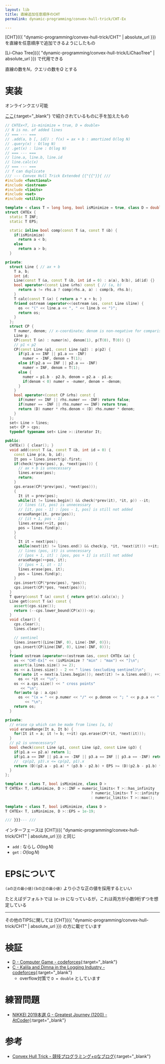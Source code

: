 ```yaml
---
layout: lib
title: 直線追加任意順序のCHT
permalink: dynamic-programming/convex-hull-trick/CHT-Ex

---
```



[CHT]({{ "dynamic-programming/convex-hull-trick/CHT" | absolute_url }}) を直線を任意順序で追加できるようにしたもの

[Li-Chao Tree]({{ "dynamic-programming/convex-hull-trick/LiChaoTree" | absolute_url }}) で代用できる

直線の数を$N$，クエリの数を$Q$ とする

# 実装

オンラインクエリ可能

[ここ](http://d.hatena.ne.jp/sune2/20140310/1394440369){:target="_blank"}<!--_--> で紹介されているものに手を加えたもの


```cpp
// CHTEx<T, is-minimize = true, D = double>
// N is no. of added lines
// === --- ===
// .add(a, b [, id]) : f(x) = ax + b : amortized O(log N)
// .query(x) : O(log N)
// .get(x) : line : O(log N)
// === --- ===
// line.a, line.b, line.id
// line.calc(x)
// === --- ===
// f can duplicate
/// --- Convex Hull Trick Extended {{"{{"}}{ ///
#include <functional>
#include <iostream>
#include <limits>
#include <set>
#include <utility>

template < class T = long long, bool isMinimize = true, class D = double >
struct CHTEx {
  static T INF;
  static T EPS;

  static inline bool comp(const T &a, const T &b) {
    if(isMinimize)
      return a < b;
    else
      return a > b;
  }

private:
  struct Line { // ax + b
    T a, b;
    int id;
    Line(const T &a, const T &b, int id = 0) : a(a), b(b), id(id) {}
    bool operator<(const Line &rhs) const { // (a, b)
      return a != rhs.a ? comp(rhs.a, a) : comp(b, rhs.b);
    }
    T calc(const T &x) { return a * x + b; }
    friend ostream &operator<<(ostream &os, const Line &line) {
      os << "(" << line.a << ", " << line.b << ")";
      return os;
    }
  };
  struct CP {
    T numer, denom; // x-coordinate; denom is non-negative for comparison
    Line p;
    CP(const T &n) : numer(n), denom(1), p(T(0), T(0)) {}
    // p1 < p2
    CP(const Line &p1, const Line &p2) : p(p2) {
      if(p1.a == INF || p1.a == -INF)
        numer = -INF, denom = T(1);
      else if(p2.a == INF || p2.a == -INF)
        numer = INF, denom = T(1);
      else {
        numer = p1.b - p2.b, denom = p2.a - p1.a;
        if(denom < 0) numer = -numer, denom = -denom;
      }
    }
    bool operator<(const CP &rhs) const {
      if(numer == INF || rhs.numer == -INF) return false;
      if(numer == -INF || rhs.numer == INF) return true;
      return (D) numer * rhs.denom < (D) rhs.numer * denom;
    }
  };
  set< Line > lines;
  set< CP > cps;
  typedef typename set< Line >::iterator It;

public:
  CHTEx() { clear(); }
  void add(const T &a, const T &b, int id = 0) {
    const Line p(a, b, id);
    It pos = lines.insert(p).first;
    if(check(*prev(pos), p, *next(pos))) {
      // ax + b is unnecessary
      lines.erase(pos);
      return;
    }
    cps.erase(CP(*prev(pos), *next(pos)));
    {
      It it = prev(pos);
      while(it != lines.begin() && check(*prev(it), *it, p)) --it;
      // lines (it, pos) is unnecessary
      // [it, pos - 1] : [pos - 1, pos] is still not added
      eraseRange(it, prev(pos));
      // [it + 1, pos - 1]
      lines.erase(++it, pos);
      pos = lines.find(p);
    }
    {
      It it = next(pos);
      while(next(it) != lines.end() && check(p, *it, *next(it))) ++it;
      // lines (pos, it) is unnecessary
      // [pos + 1, it] : [pos, pos + 1] is still not added
      eraseRange(++pos, it);
      // [pos + 1, it - 1]
      lines.erase(pos, it);
      pos = lines.find(p);
    }
    cps.insert(CP(*prev(pos), *pos));
    cps.insert(CP(*pos, *next(pos)));
  }
  T query(const T &x) const { return get(x).calc(x); }
  Line get(const T &x) const {
    assert(cps.size());
    return (--cps.lower_bound(CP(x)))->p;
  }
  void clear() {
    cps.clear();
    lines.clear();

    // sentinel
    lines.insert({Line(INF, 0), Line(-INF, 0)});
    cps.insert(CP(Line(INF, 0), Line(-INF, 0)));
  }
  friend ostream &operator<<(ostream &os, const CHTEx &a) {
    os << "CHT-Ex[" << (isMinimize ? "min" : "max") << "]\n";
    assert(a.lines.size() >= 2);
    os << a.lines.size() - 2 << " lines (excluding sentinel)\n";
    for(auto it = next(a.lines.begin()); next(it) != a.lines.end(); ++it)
      os << *it << "\n";
    os << a.cps.size() << " cross points"
       << "\n";
    for(auto &p : a.cps)
      os << "(x = " << p.numer << "/" << p.denom << "; " << p.p.a << ", " << p.p.b << ")"
         << "\n";
    return os;
  }

private:
  // erase cp which can be made from lines [a, b]
  void eraseRange(It a, It b) {
    for(It it = a; it != b; ++it) cps.erase(CP(*it, *next(it)));
  }
  // p2 is unnecessary?
  bool check(const Line &p1, const Line &p2, const Line &p3) {
    if(p1.a == p2.a) return 1;
    if(p1.a == INF || p1.a == -INF || p3.a == INF || p3.a == -INF) return 0;
    //  cp(p2, p3).x <= cp(p2, p1).x
    return (D)(p2.a - p1.a) * (p3.b - p2.b) + EPS >= (D)(p2.b - p1.b) * (p3.a - p2.a);
  }
};

template < class T, bool isMinimize, class D >
T CHTEx< T, isMinimize, D >::INF = numeric_limits< T >::has_infinity
                                       ? numeric_limits< T >::infinity()
                                       : numeric_limits< T >::max();

template < class T, bool isMinimize, class D >
T CHTEx< T, isMinimize, D >::EPS = 1e-19;

/// }}}--- ///
```


インターフェースは [CHT]({{ "dynamic-programming/convex-hull-trick/CHT" | absolute_url }}) と同じ

* `add` : ならし $O(\log N)$
* `get` : $O(\log N)$

# EPSについて

`(aの正の最小値)(bの正の最小値)` より小さな正の値を採用するといい

たとえばデフォルトでは `1e-19` になっているが，これは両方が小数9桁ずつを想定している

---

その他のTIPSに関しては [CHT]({{ "dynamic-programming/convex-hull-trick/CHT" | absolute_url }}) の方に載せています

# 検証

* [D - Computer Game - codeforces](https://codeforces.com/contest/1067/submission/45442782){:target="_blank"}<!--_-->
* [C - Kalila and Dimna in the Logging Industry - codeforces](https://codeforces.com/contest/319/submission/48890326){:target="_blank"}<!--_-->
  * overflow対策で `D = double` としています

# 練習問題

* [NIKKEI 2019本選 G - Greatest Journey (1200) - AtCoder](https://atcoder.jp/contests/nikkei2019-final/tasks/nikkei2019_final_g){:target="_blank"}<!--_-->

# 参考

* [Convex Hull Trick - 競技プログラミング+αなブログ](http://d.hatena.ne.jp/sune2/20140310/1394440369){:target="_blank"}<!--_-->

